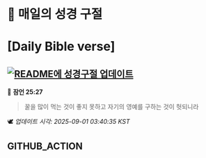 # 🙏 매일의 성경 구절
# [Daily Bible verse]
## [![README에 성경구절 업데이트](https://github.com/DONGSUKA/first_test/actions/workflows/update-readme-bible.yml/badge.svg)](https://github.com/DONGSUKA/first_test/actions/workflows/update-readme-bible.yml)
<!-- START_BIBLE_VERSE -->
📖 **잠언 25:27**
> 꿀을 많이 먹는 것이 좋지 못하고 자기의 영예를 구하는 것이 헛되니라

🕊️ _업데이트 시각: 2025-09-01 03:40:35 KST_
  <!-- END_BIBLE_VERSE -->
## GITHUB_ACTION

